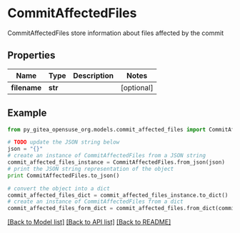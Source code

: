 # CommitAffectedFiles

CommitAffectedFiles store information about files affected by the commit

## Properties
Name | Type | Description | Notes
------------ | ------------- | ------------- | -------------
**filename** | **str** |  | [optional] 

## Example

```python
from py_gitea_opensuse_org.models.commit_affected_files import CommitAffectedFiles

# TODO update the JSON string below
json = "{}"
# create an instance of CommitAffectedFiles from a JSON string
commit_affected_files_instance = CommitAffectedFiles.from_json(json)
# print the JSON string representation of the object
print CommitAffectedFiles.to_json()

# convert the object into a dict
commit_affected_files_dict = commit_affected_files_instance.to_dict()
# create an instance of CommitAffectedFiles from a dict
commit_affected_files_form_dict = commit_affected_files.from_dict(commit_affected_files_dict)
```
[[Back to Model list]](../README.md#documentation-for-models) [[Back to API list]](../README.md#documentation-for-api-endpoints) [[Back to README]](../README.md)


